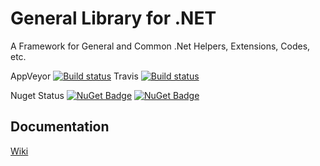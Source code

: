 # General Library for .NET
A Framework for General and Common .Net Helpers, Extensions, Codes, etc.

AppVeyor [![Build status](https://ci.appveyor.com/api/projects/status/yjnrc607qbgbt0e2?svg=true)](https://ci.appveyor.com/project/tohidazizi/general)  Travis [![Build status](https://travis-ci.org/Thrita/General.svg?branch=master)](https://travis-ci.org/Thrita/General/)

Nuget Status [![NuGet Badge](https://buildstats.info/nuget/General)](https://www.nuget.org/packages/General/) [![NuGet Badge](https://img.shields.io/nuget/v/General.svg)](https://www.nuget.org/packages/General/)

## Documentation
[Wiki](https://github.com/Thrita/General/wiki)
